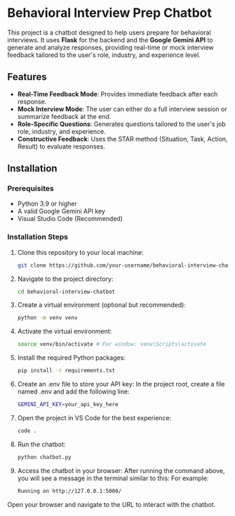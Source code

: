 # Behavioral Interview Prep Chatbot

This project is a chatbot designed to help users prepare for behavioral interviews. It uses **Flask** for the backend and the **Google Gemini API** to generate and analyze responses, providing real-time or mock interview feedback tailored to the user's role, industry, and experience level.

## Features

- **Real-Time Feedback Mode**: Provides immediate feedback after each response.
- **Mock Interview Mode**: The user can either do a full interview session or summarize feedback at the end.
- **Role-Specific Questions**: Generates questions tailored to the user's job role, industry, and experience.
- **Constructive Feedback**: Uses the STAR method (Situation, Task, Action, Result) to evaluate responses.

## Installation

### Prerequisites
- Python 3.9 or higher
- A valid Google Gemini API key
- Visual Studio Code (Recommended)

### Installation Steps

1. Clone this repository to your local machine:
   ```bash
   git clone https://github.com/your-username/behavioral-interview-chatbot.git
2. Navigate to the project directory:
   ```bash
   cd behavioral-interview-chatbot
3. Create a virtual environment (optional but recommended):
   ```bash
   python -m venv venv
4. Activate the virtual environment:
   ```bash
   source venv/bin/activate # For window: venv\Scripts\activate
5. Install the required Python packages:
   ```bash
   pip install -r requirements.txt
6. Create an .env file to store your API key: In the project root, create a file named .env and add the following line:
   ```bash
   GEMINI_API_KEY=your_api_key_here
7. Open the project in VS Code for the best experience:
   ```bash
   code .
8. Run the chatbot:
   ```bash
   python chatbot.py
9. Access the chatbot in your browser:
   After running the command above, you will see a message in the terminal similar to this:
   For example:
   ```bash
   Running on http://127.0.0.1:5000/
Open your browser and navigate to the URL to interact with the chatbot.




   
   
